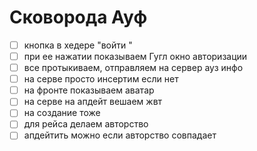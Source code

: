 # Сковорода Ауф

- [ ] кнопка в хедере "войти "
- [ ] при ее нажатии показываем Гугл окно авторизации
- [ ] все протыкиваем, отправляем на сервер ауз инфо
- [ ] на серве просто инсертим если нет
- [ ] на фронте показываем аватар 
- [ ] на серве на апдейт вешаем жвт 
- [ ] на создание тоже
- [ ] для рейса делаем авторство
- [ ] апдейтить можно если авторство совпадает 